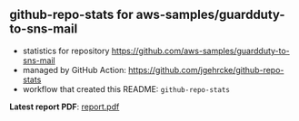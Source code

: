 ## github-repo-stats for aws-samples/guardduty-to-sns-mail

- statistics for repository https://github.com/aws-samples/guardduty-to-sns-mail
- managed by GitHub Action: https://github.com/jgehrcke/github-repo-stats
- workflow that created this README: `github-repo-stats`

**Latest report PDF**: [report.pdf](https://github.com/Dringho/dri-stats/raw/github-repo-stats/aws-samples/guardduty-to-sns-mail/latest-report/report.pdf)

